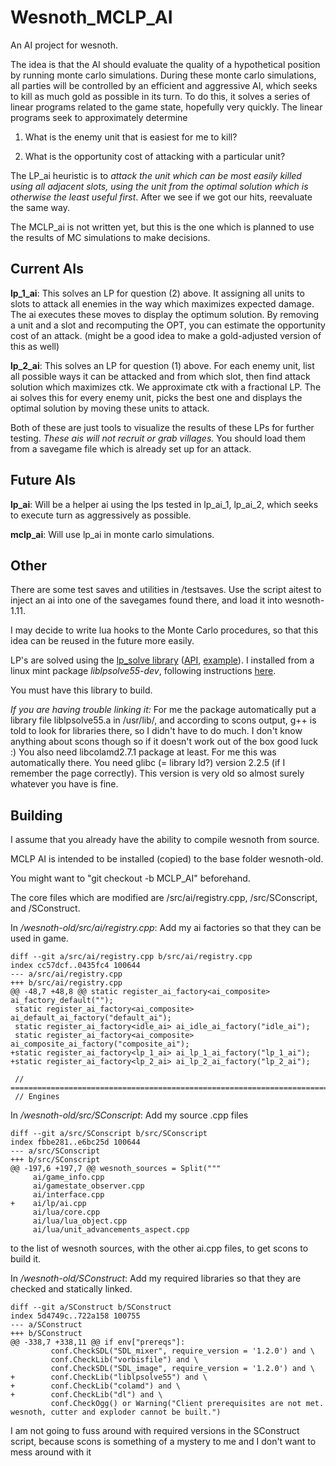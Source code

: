 Wesnoth_MCLP_AI
===============

An AI project for wesnoth. 

The idea is that the AI should evaluate the quality of a hypothetical position by running monte carlo simulations. 
During these monte carlo simulations, all parties will be controlled by an efficient and aggressive AI, which seeks
to kill as much gold as possible in its turn. To do this, it solves a series of linear programs related to the game
state, hopefully very quickly. The linear programs seek to approximately determine

1) What is the enemy unit that is easiest for me to kill?

2) What is the opportunity cost of attacking with a particular unit?

The LP_ai heuristic is to *attack the unit which can be most easily killed using all adjacent slots, using the 
unit from the optimal solution which is otherwise the least useful first*. After we see if we got our hits, 
reevaluate the same way.

The MCLP_ai is not written yet, but this is the one which is planned to use the results of MC simulations to make 
decisions.

Current AIs
-----------

**lp_1_ai**: This solves an LP for question (2) above. It assigning all units to slots to attack all enemies
in the way which maximizes expected damage. The ai executes these moves to display the optimum solution.
By removing a unit and a slot and recomputing the OPT, you can estimate the opportunity cost of an attack.
(might be a good idea to make a gold-adjusted version of this as well)

**lp_2_ai**: This solves an LP for question (1) above. For each enemy unit, list all possible ways it can be 
attacked and from which slot, then find attack solution which maximizes ctk. We approximate ctk with a fractional LP. 
The ai solves this for every enemy unit, picks the best one and displays the optimal solution by moving 
these units to attack.

Both of these are just tools to visualize the results of these LPs for further testing. 
*These ais will not recruit or grab villages.* 
You should load them from a savegame file which is already set up for an attack.

Future AIs
----------

**lp_ai**: Will be a helper ai using the lps tested in lp_ai_1, lp_ai_2, which seeks to execute turn as aggressively 
as possible.

**mclp_ai**: Will use lp_ai in monte carlo simulations.

Other
-----

There are some test saves and utilities in /testsaves. Use the script aitest to inject an ai into one of the savegames
found there, and load it into wesnoth-1.11.

I may decide to write lua hooks to the Monte Carlo procedures, so that this idea can be reused in the future more easily.

LP's are solved using the <a href="http://lpsolve.sourceforge.net/5.0/">lp_solve library</a> 
(<a href="http://lpsolve.sourceforge.net/5.0/lp_solveAPIreference.htm">API</a>, 
<a href="http://lpsolve.sourceforge.net/5.5/formulate.htm#C/C++">example</a>). 
I installed from a linux mint package *liblpsolve55-dev*, 
following instructions <a href="http://web.mit.edu/lpsolve/doc/Build.htm#Implicit linking with the lpsolve static library ">here</a>.

You must have this library to build.

*If you are having trouble linking it:* For me the package automatically put a library file liblpsolve55.a in /usr/lib/, and according to scons output, g++ is told to look for libraries there, 
so I didn't have to do much. I don't know anything about scons though so if it doesn't work out of the box good luck :)
You also need libcolamd2.7.1 package at least. For me this was automatically there. You need glibc (= library ld?) 
version 2.2.5 (if I remember the page correctly). This version is very old so almost surely whatever you have is fine.

Building
--------

I assume that you already have the ability to compile wesnoth from source.

MCLP AI is intended to be installed (copied) to the base folder wesnoth-old. 

You might want to "git checkout -b MCLP_AI" beforehand.

The core files which are modified are /src/ai/registry.cpp, /src/SConscript, and /SConstruct.

In _/wesnoth-old/src/ai/registry.cpp_: Add my ai factories so that they can be used in game.

    diff --git a/src/ai/registry.cpp b/src/ai/registry.cpp
    index cc57dcf..0435fc4 100644
    --- a/src/ai/registry.cpp
    +++ b/src/ai/registry.cpp
    @@ -48,7 +48,8 @@ static register_ai_factory<ai_composite> ai_factory_default("");
     static register_ai_factory<ai_composite> ai_default_ai_factory("default_ai");
     static register_ai_factory<idle_ai> ai_idle_ai_factory("idle_ai");
     static register_ai_factory<ai_composite> ai_composite_ai_factory("composite_ai");
    +static register_ai_factory<lp_1_ai> ai_lp_1_ai_factory("lp_1_ai");
    +static register_ai_factory<lp_2_ai> ai_lp_2_ai_factory("lp_2_ai");
     
     // =======================================================================
     // Engines

In _/wesnoth-old/src/SConscript_: Add my source .cpp files

    diff --git a/src/SConscript b/src/SConscript
    index fbbe281..e6bc25d 100644
    --- a/src/SConscript
    +++ b/src/SConscript
    @@ -197,6 +197,7 @@ wesnoth_sources = Split("""
         ai/game_info.cpp
         ai/gamestate_observer.cpp
         ai/interface.cpp
    +    ai/lp/ai.cpp
         ai/lua/core.cpp
         ai/lua/lua_object.cpp
         ai/lua/unit_advancements_aspect.cpp
         
         
to the list of wesnoth sources, with the other ai.cpp files, to get scons to build it.

In _/wesnoth-old/SConstruct_: Add my required libraries so that they are checked and statically linked.

    diff --git a/SConstruct b/SConstruct
    index 5d4749c..722a158 100755
    --- a/SConstruct
    +++ b/SConstruct
    @@ -338,7 +338,11 @@ if env["prereqs"]:
             conf.CheckSDL("SDL_mixer", require_version = '1.2.0') and \
             conf.CheckLib("vorbisfile") and \
             conf.CheckSDL("SDL_image", require_version = '1.2.0') and \
    +        conf.CheckLib("liblpsolve55") and \
    +        conf.CheckLib("colamd") and \
    +        conf.CheckLib("dl") and \
             conf.CheckOgg() or Warning("Client prerequisites are not met. wesnoth, cutter and exploder cannot be built.")


I am not going to fuss around with required versions in the SConstruct script,
because scons is something of a mystery to me and I don't want to mess around with it
